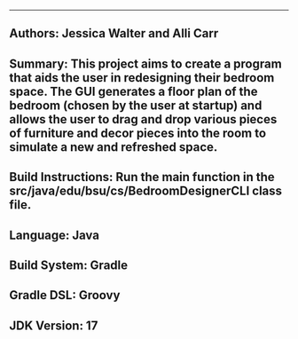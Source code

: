 ---------------------------------------------------------------------------------------------------------------
Authors: Jessica Walter and Alli Carr
---------------------------------------------------------------------------------------------------------------
Summary: This project aims to create a program that aids the user in redesigning their bedroom space. The GUI 
generates a floor plan of the bedroom (chosen by the user at startup) and allows the user to drag and drop 
various pieces of furniture and decor pieces into the room to simulate a new and refreshed space.
---------------------------------------------------------------------------------------------------------------
Build Instructions: Run the main function in the src/java/edu/bsu/cs/BedroomDesignerCLI class file.
---------------------------------------------------------------------------------------------------------------
Language: Java
---------------------------------------------------------------------------------------------------------------
Build System: Gradle
---------------------------------------------------------------------------------------------------------------
Gradle DSL: Groovy
---------------------------------------------------------------------------------------------------------------
JDK Version: 17
---------------------------------------------------------------------------------------------------------------

